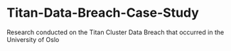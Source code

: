 # Titan-Data-Breach-Case-Study
Research conducted on the Titan Cluster Data Breach that occurred in the University of Oslo
